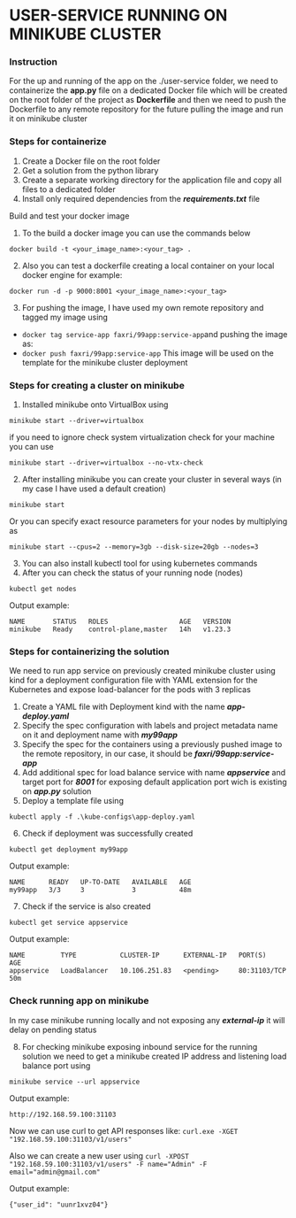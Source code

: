 # USER-SERVICE RUNNING ON MINIKUBE CLUSTER

### Instruction

<!-- Please write down how to use the configurations to make the app up and running on minikube in this section! -->

For the up and running of the app on the ./user-service folder, we need to containerize the **app.py** file on a dedicated Docker file which will be created on the root folder of the project as **Dockerfile** and then we need to push the Dockerfile to any remote repository for the future pulling the image and run it on minikube cluster

### Steps for containerize 
1) Create a Docker file on the root folder
2) Get a solution from the python library
3) Create a separate working directory for the application file and copy all files to a dedicated folder
4) Install only required dependencies from the ***requirements.txt*** file

Build and test your docker image
1) To the build a docker image you can use the commands below

`docker build -t <your_image_name>:<your_tag> . `

2) Also you can test a dockerfile creating a local container on your local docker engine for example:

`docker run -d -p 9000:8001 <your_image_name>:<your_tag>`

3) For pushing the image, I have used my own remote repository and tagged my image using
- `docker tag service-app faxri/99app:service-app`and pushing the image as:
- `docker push faxri/99app:service-app`
This image will be used on the template for the minikube cluster deployment
### Steps for creating a cluster on minikube 
1) Installed minikube onto VirtualBox using

`minikube start --driver=virtualbox` 

if you need to ignore check system virtualization check for your machine you can use

`minikube start --driver=virtualbox --no-vtx-check`

2) After installing minikube you can create your cluster in several  ways (in my case I have used a default creation)

`minikube start`

Or you can specify exact resource parameters for your nodes by multiplying as

`minikube start --cpus=2 --memory=3gb --disk-size=20gb --nodes=3`

3) You can also install kubectl tool for using kubernetes commands
4) After you can check the status of your running node (nodes)

`kubectl get nodes`

Output example:

``` 
NAME       STATUS   ROLES                  AGE   VERSION
minikube   Ready    control-plane,master   14h   v1.23.3

```
### Steps for containerizing the solution
We need to run app service on previously created minikube cluster using kind for a deployment configuration file with YAML extension for the Kubernetes and expose load-balancer for the pods with 3 replicas
1) Create a YAML file with Deployment kind with the name ***app-deploy.yaml***
2) Specify the spec configuration with labels and project metadata name on it and deployment name with ***my99app***
3) Specify the spec for the containers using a previously pushed image to the remote repository, in our case, it should be ***faxri/99app:service-app***
4) Add additional spec for load balance service with name ***appservice*** and target port for ***8001*** for exposing default application port wich is existing on ***app.py*** solution
5) Deploy a template file using

`kubectl apply -f .\kube-configs\app-deploy.yaml`

6) Check if deployment was successfully created

`kubectl get deployment my99app`

Output example:

``` 
NAME      READY   UP-TO-DATE   AVAILABLE   AGE
my99app   3/3     3            3           48m

```

7) Check if the service is also created

`kubectl get service appservice`

Output example:

``` 
NAME         TYPE           CLUSTER-IP      EXTERNAL-IP   PORT(S)        AGE
appservice   LoadBalancer   10.106.251.83   <pending>     80:31103/TCP   50m

```

### Check running app on minikube
In my case minikube running locally and not exposing any ***external-ip*** it will delay on pending status

8) For checking minikube exposing inbound service for the running solution we need to get a minikube created IP address and listening load balance port using

 `minikube service --url appservice`

Output example:

```http://192.168.59.100:31103```

Now we can use curl to get API responses like:
```curl.exe -XGET "192.168.59.100:31103/v1/users"```

Also we can create a new user using
```curl -XPOST "192.168.59.100:31103/v1/users" -F name="Admin" -F email="admin@gmail.com"```

Output example:
```
{"user_id": "uunr1xvz04"}
```
